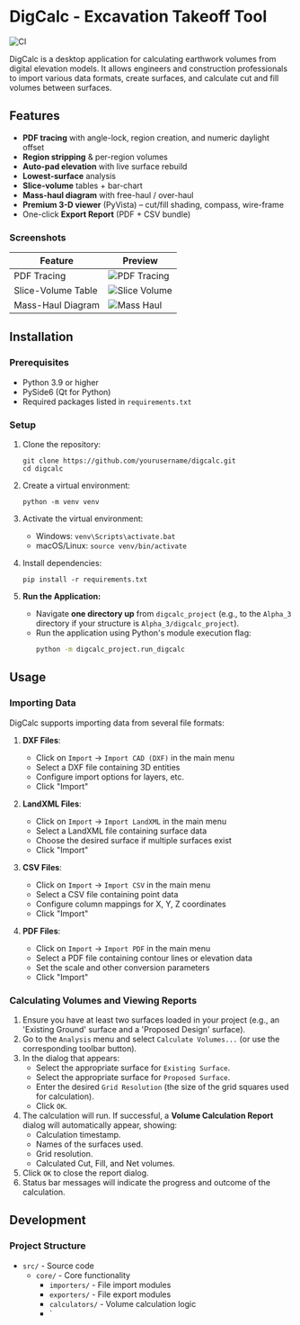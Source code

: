 # DigCalc - Excavation Takeoff Tool

![CI](https://github.com/ChaseP64/Alpha_3/actions/workflows/ci.yml/badge.svg)

DigCalc is a desktop application for calculating earthwork volumes from digital elevation models. It allows engineers and construction professionals to import various data formats, create surfaces, and calculate cut and fill volumes between surfaces.

## Features

- **PDF tracing** with angle-lock, region creation, and numeric daylight offset  
- **Region stripping** & per-region volumes  
- **Auto-pad elevation** with live surface rebuild  
- **Lowest-surface** analysis  
- **Slice-volume** tables + bar-chart  
- **Mass-haul diagram** with free-haul / over-haul  
- **Premium 3-D viewer** (PyVista) – cut/fill shading, compass, wire-frame  
- One-click **Export Report** (PDF + CSV bundle)

### Screenshots

| Feature | Preview |
|---------|---------|
| PDF Tracing | ![PDF Tracing](docs/img/pdf_tracing.png) |
| Slice-Volume Table | ![Slice Volume](docs/img/slice_volume.png) |
| Mass-Haul Diagram | ![Mass Haul](docs/img/mass_haul.png) |

## Installation

### Prerequisites

- Python 3.9 or higher
- PySide6 (Qt for Python)
- Required packages listed in `requirements.txt`

### Setup

1. Clone the repository:
   ```
   git clone https://github.com/yourusername/digcalc.git
   cd digcalc
   ```

2. Create a virtual environment:
   ```
   python -m venv venv
   ```

3. Activate the virtual environment:
   - Windows: `venv\Scripts\activate.bat`
   - macOS/Linux: `source venv/bin/activate`

4. Install dependencies:
   ```
   pip install -r requirements.txt
   ```

5. **Run the Application:**
   *   Navigate **one directory up** from `digcalc_project` (e.g., to the `Alpha_3` directory if your structure is `Alpha_3/digcalc_project`).
   *   Run the application using Python's module execution flag:
       ```bash
       python -m digcalc_project.run_digcalc
       ```

## Usage

### Importing Data

DigCalc supports importing data from several file formats:

1. **DXF Files**:
   - Click on `Import` → `Import CAD (DXF)` in the main menu
   - Select a DXF file containing 3D entities
   - Configure import options for layers, etc.
   - Click "Import"

2. **LandXML Files**:
   - Click on `Import` → `Import LandXML` in the main menu
   - Select a LandXML file containing surface data
   - Choose the desired surface if multiple surfaces exist
   - Click "Import"

3. **CSV Files**:
   - Click on `Import` → `Import CSV` in the main menu
   - Select a CSV file containing point data
   - Configure column mappings for X, Y, Z coordinates
   - Click "Import"

4. **PDF Files**:
   - Click on `Import` → `Import PDF` in the main menu
   - Select a PDF file containing contour lines or elevation data
   - Set the scale and other conversion parameters
   - Click "Import"

### Calculating Volumes and Viewing Reports

1. Ensure you have at least two surfaces loaded in your project (e.g., an 'Existing Ground' surface and a 'Proposed Design' surface).
2. Go to the `Analysis` menu and select `Calculate Volumes...` (or use the corresponding toolbar button).
3. In the dialog that appears:
    - Select the appropriate surface for `Existing Surface`.
    - Select the appropriate surface for `Proposed Surface`.
    - Enter the desired `Grid Resolution` (the size of the grid squares used for calculation).
    - Click `OK`.
4. The calculation will run. If successful, a **Volume Calculation Report** dialog will automatically appear, showing:
    - Calculation timestamp.
    - Names of the surfaces used.
    - Grid resolution.
    - Calculated Cut, Fill, and Net volumes.
5. Click `OK` to close the report dialog.
6. Status bar messages will indicate the progress and outcome of the calculation.

## Development

### Project Structure

- `src/` - Source code
  - `core/` - Core functionality
    - `importers/` - File import modules
    - `exporters/` - File export modules
    - `calculators/` - Volume calculation logic
    - `